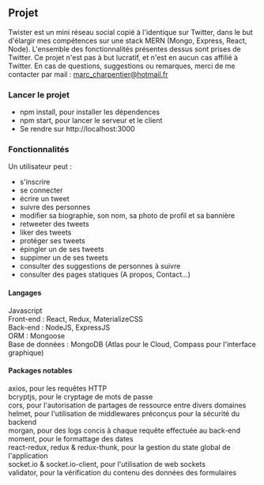 ## Projet

Twister est un mini réseau social copié à l'identique sur Twitter, dans le but d'élargir mes compétences sur une stack MERN (Mongo, Express, React, Node).
L'ensemble des fonctionnalités présentes dessus sont prises de Twitter.
Ce projet n'est pas à but lucratif, et n'est en aucun cas affilié à Twitter.
En cas de questions, suggestions ou remarques, merci de me contacter par mail : marc_charpentier@hotmail.fr

### Lancer le projet

- npm install, pour installer les dépendences
- npm start, pour lancer le serveur et le client
- Se rendre sur http://localhost:3000

### Fonctionnalités

Un utilisateur peut :

- s'inscrire<br/>
- se connecter<br/>
- écrire un tweet<br/>
- suivre des personnes<br/>
- modifier sa biographie, son nom, sa photo de profil et sa bannière<br/>
- retweeter des tweets<br/>
- liker des tweets<br/>
- protéger ses tweets<br/>
- épingler un de ses tweets<br/>
- suppimer un de ses tweets<br/>
- consulter des suggestions de personnes à suivre<br/>
- consulter des pages statiques (A propos, Contact...)<br/>

#### Langages

Javascript<br/>
Front-end : React, Redux, MaterializeCSS<br/>
Back-end : NodeJS, ExpressJS<br/>
ORM : Mongoose<br/>
Base de données : MongoDB (Atlas pour le Cloud, Compass pour l'interface graphique)<br/>

#### Packages notables

axios, pour les requêtes HTTP<br/>
bcryptjs, pour le cryptage de mots de passe<br/>
cors, pour l'autorisation de partages de ressource entre divers domaines<br/>
helmet, pour l'utilisation de middlewares préconçus pour la sécurité du backend<br/>
morgan, pour des logs concis à chaque requête effectuée au back-end<br/>
moment, pour le formattage des dates<br/>
react-redux, redux & redux-thunk, pour la gestion du state global de l'application<br/>
socket.io & socket.io-client, pour l'utilisation de web sockets<br/>
validator, pour la vérification du contenu des données des formulaires<br/>
